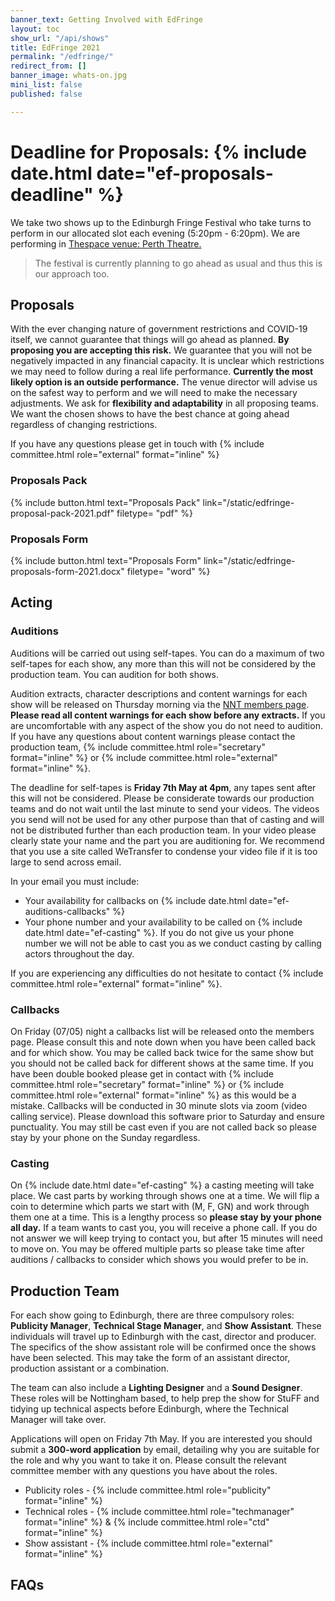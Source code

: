 ```yaml
---
banner_text: Getting Involved with EdFringe
layout: toc
show_url: "/api/shows"
title: EdFringe 2021
permalink: "/edfringe/"
redirect_from: []
banner_image: whats-on.jpg
mini_list: false
published: false

---
```

# Deadline for Proposals: {% include date.html date="ef-proposals-deadline" %}

We take two shows up to the Edinburgh Fringe Festival who take turns to perform in our allocated slot each evening (5:20pm - 6:20pm). We are performing in [Thespace venue: Perth Theatre.](https://www.thespaceuk.com/venue-specifications/thespace-on-north-bridge-perth/ "TheSpace venue: Perth Theatre")

> The festival is currently planning to go ahead as usual and thus this is our approach too.

## Proposals

With the ever changing nature of government restrictions and COVID-19 itself, we cannot guarantee that things will go ahead as planned. **By proposing you are accepting this risk.** We guarantee that you will not be negatively impacted in any financial capacity. It is unclear which restrictions we may need to follow during a real life performance. **Currently the most likely option is an outside performance.** The venue director will advise us on the safest way to perform and we will need to make the necessary adjustments. We ask for **flexibility and adaptability** in all proposing teams. We want the chosen shows to have the best chance at going ahead regardless of changing restrictions.

If you have any questions please get in touch with {% include committee.html role="external" format="inline" %}

### Proposals Pack

{% include button.html text="Proposals Pack" link="/static/edfringe-proposal-pack-2021.pdf" filetype= "pdf" %}

### Proposals Form

{% include button.html text="Proposals Form" link="/static/edfringe-proposals-form-2021.docx" filetype= "word" %}

## Acting

### Auditions

Auditions will be carried out using self-tapes. You can do a maximum of two self-tapes for each show, any more than this will not be considered by the production team. You can audition for both shows.

Audition extracts, character descriptions and content warnings for each show will be released on Thursday morning via the [NNT members page](https://www.facebook.com/groups/2747053805538161 "NNT members page"). **Please read all content warnings for each show before any extracts.** If you are uncomfortable with any aspect of the show you do not need to audition. If you have any questions about content warnings please contact the production team, {% include committee.html role="secretary" format="inline" %} or {% include committee.html role="external" format="inline" %}.

The deadline for self-tapes is **Friday 7th May at 4pm**, any tapes sent after this will not be considered. Please be considerate towards our production teams and do not wait until the last minute to send your videos. The videos you send will not be used for any other purpose than that of casting and will not be distributed further than each production team. In your video please clearly state your name and the part you are auditioning for. We recommend that you use a site called WeTransfer to condense your video file if it is too large to send across email.

In your email you must include:

* Your availability for callbacks on {% include date.html date="ef-auditions-callbacks" %}
* Your phone number and your availability to be called on {% include date.html date="ef-casting" %}. If you do not give us your phone number we will not be able to cast you as we conduct casting by calling actors throughout the day.

If you are experiencing any difficulties do not hesitate to contact {% include committee.html role="external" format="inline" %}.

### Callbacks

On Friday (07/05) night a callbacks list will be released onto the members page. Please consult this and note down when you have been called back and for which show. You may be called back twice for the same show but you should not be called back for different shows at the same time. If you have been double booked please get in contact with {% include committee.html role="secretary" format="inline" %} or {% include committee.html role="external" format="inline" %} as this would be a mistake. Callbacks will be conducted in 30 minute slots via zoom (video calling service). Please download this software prior to Saturday and ensure punctuality. You may still be cast even if you are not called back so please stay by your phone on the Sunday regardless.

### Casting

On {% include date.html date="ef-casting" %} a casting meeting will take place. We cast parts by working through shows one at a time. We will flip a coin to determine which parts we start with (M, F, GN) and work through them one at a time. This is a lengthy process so **please stay by your phone all day.** If a team wants to cast you, you will receive a phone call. If you do not answer we will keep trying to contact you, but after 15 minutes will need to move on. You may be offered multiple parts so please take time after auditions / callbacks to consider which shows you would prefer to be in.

## Production Team

For each show going to Edinburgh, there are three compulsory roles: **Publicity Manager**, **Technical Stage Manager**, and **Show Assistant**. These individuals will travel up to Edinburgh with the cast, director and producer. The specifics of the show assistant role will be confirmed once the shows have been selected. This may take the form of an assistant director, production assistant or a combination.

The team can also include a **Lighting Designer** and a **Sound Designer**. These roles will be Nottingham based, to help prep the show for StuFF and tidying up technical aspects before Edinburgh, where the Technical Manager will take over.

Applications will open on Friday 7th May. If you are interested you should submit a **300-word application** by email, detailing why you are suitable for the role and why you want to take it on. Please consult the relevant committee member with any questions you have about the roles.

* Publicity roles - {% include committee.html role="publicity" format="inline" %}
* Technical roles - {% include committee.html role="techmanager" format="inline" %} & {% include committee.html role="ctd" format="inline" %}
* Show assistant - {% include committee.html role="external" format="inline" %}

## FAQs